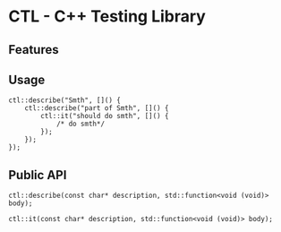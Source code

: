 # CTL - C++ Testing Library

## Features

## Usage

	ctl::describe("Smth", []() {
		ctl::describe("part of Smth", []() {
			ctl::it("should do smth", []() {
				/* do smth*/
			});
		});
	});

## Public API

	ctl::describe(const char* description, std::function<void (void)> body);

	ctl::it(const char* description, std::function<void (void)> body);
